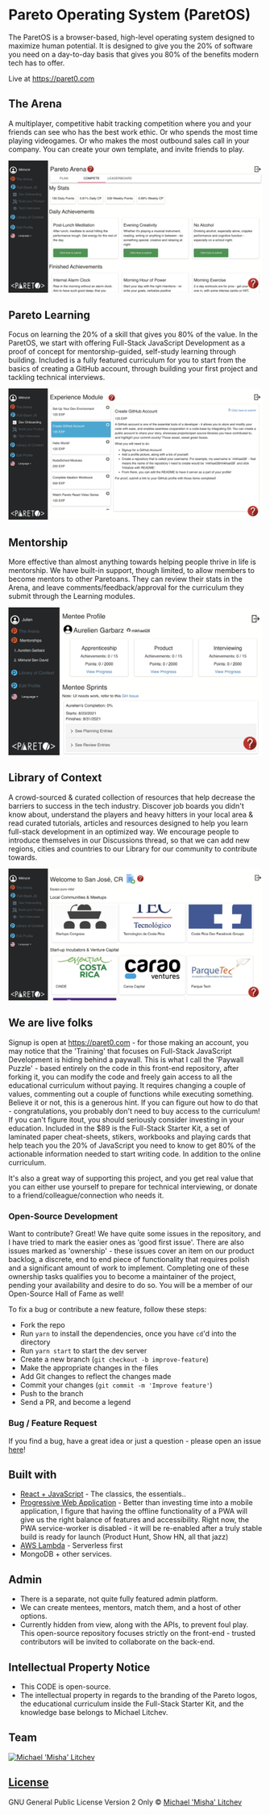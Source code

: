 # Pareto Operating System (ParetOS)

The ParetOS is a browser-based, high-level operating system designed to maximize human potential. It is designed to give you the 20% of software you need on a day-to-day basis that gives you 80% of the benefits modern tech has to offer.

Live at https://paret0.com

## The Arena

A multiplayer, competitive habit tracking competition where you and your friends can see who has the best work ethic. Or who spends the most time playing videogames. Or who makes the most outbound sales call in your company. You can create your own template, and invite friends to play.

![The Pareto Arena](/screenshots/sprint.png "The Pareto Arena")

## Pareto Learning

Focus on learning the 20% of a skill that gives you 80% of the value. In the ParetOS, we start with offering Full-Stack JavaScript Development as a proof of concept for mentorship-guided, self-study learning through building. Included is a fully featured curriculum for you to start from the basics of creating a GitHub account, through building your first project and tackling technical interviews.

![Learn Full-Stack JS](/screenshots/learning.png "Pareto Learning - JavaScript")

## Mentorship

More effective than almost anything towards helping people thrive in life is mentorship. We have built-in support, though limited, to allow members to become mentors to other Paretoans. They can review their stats in the Arena, and leave comments/feedback/approval for the curriculum they submit through the Learning modules.

![Mentorship](/screenshots/mentorship.png "Mentorship Built-In")

## Library of Context

A crowd-sourced & curated collection of resources that help decrease the barriers to success in the tech industry. Discover job boards you didn't know about, understand the players and heavy hitters in your local area & read curated tutorials, articles and resources designed to help you learn full-stack development in an optimized way. We encourage people to introduce themselves in our Discussions thread, so that we can add new regions, cities and countries to our Library for our community to contribute towards.

![Library of Context](/screenshots/context.png "The Library of Context")

## We are live folks

Signup is open at https://paret0.com - for those making an account, you may notice that the 'Training' that focuses on Full-Stack JavaScript Development is hiding behind a paywall. This is what I call the 'Paywall Puzzle' - based entirely on the code in this front-end repository, after forking it, you can modify the code and freely gain access to all the educational curriculum without paying. It requires changing a couple of values, commenting out a couple of functions while executing something. Believe it or not, this is a generous hint. If you can figure out how to do that - congratulations, you probably don't need to buy access to the curriculum! If you can't figure itout, you should seriously consider investing in your education. Included in the $89 is the Full-Stack Starter Kit, a set of laminated paper cheat-sheets, stikers, workbooks and playing cards that help teach you the 20% of JavaScript you need to know to get 80% of the actionable information needed to start writing code. In addition to the online curriculum.

It's also a great way of supporting this project, and you get real value that you can either use yourself to prepare for technical interviewing, or donate to a friend/colleague/connection who needs it.

### Open-Source Development

Want to contribute? Great! We have quite some issues in the repository, and I have tried to mark the easier ones as 'good first issue'. There are also issues marked as 'ownership' - these issues cover an item on our product backlog, a discrete, end to end piece of functionality that requires polish and a significant amount of work to implement. Completing one of these ownership tasks qualifies you to become a maintainer of the project, pending your availability and desire to do so. You will be a member of our Open-Source Hall of Fame as well!

To fix a bug or contribute a new feature, follow these steps:

- Fork the repo
- Run `yarn` to install the dependencies, once you have `cd`'d into the directory
- Run `yarn start` to start the dev server
- Create a new branch (`git checkout -b improve-feature`)
- Make the appropriate changes in the files
- Add Git changes to reflect the changes made
- Commit your changes (`git commit -m 'Improve feature'`)
- Push to the branch
- Send a PR, and become a legend

### Bug / Feature Request

If you find a bug, have a great idea or just a question - please open an issue [here](https://github.com/mikhael28/paretOS/issues/new)!

## Built with

- [React + JavaScript](https://reactjs.org/) - The classics, the essentials..
- [Progressive Web Application](https://web.dev/progressive-web-apps/) - Better than investing time into a mobile application, I figure that having the offline functionality of a PWA will give us the right balance of features and accessibility. Right now, the PWA service-worker is disabled - it will be re-enabled after a truly stable build is ready for launch (Product Hunt, Show HN, all that jazz)
- [AWS Lambda](https://aws.amazon.com/lambda/) - Serverless first
- MongoDB + other services.

## Admin

- There is a separate, not quite fully featured admin platform.
- We can create mentees, mentors, match them, and a host of other options.
- Currently hidden from view, along with the APIs, to prevent foul play. This open-source repository focuses strictly on the front-end - trusted contributors will be invited to collaborate on the back-end.

## Intellectual Property Notice
- This CODE is open-source. 
- The intellectual property in regards to the branding of the Pareto logos, the educational curriculum inside the Full-Stack Starter Kit, and the knowledge base belongs to Michael Litchev. 


## Team

[![Michael 'Misha' Litchev](https://avatars.githubusercontent.com/u/15205259?s=400&u=64ad9374b8d98f09dc5709fcc737e5ec4f2447f3&v=4)](https://github.com/mikhael28)

## [License](https://github.com/mikhael28/paretOS/blob/main/LICENSE)

GNU General Public License Version 2 Only © [Michael 'Misha' Litchev](https://github.com/mikhael28)
